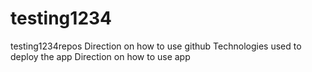 # testing1234
testing1234repos
Direction on how to use github
Technologies used to deploy the app
Direction on how to use app
